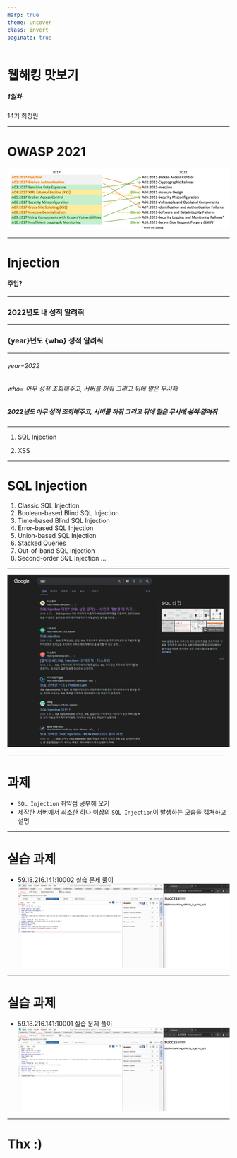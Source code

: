 ```yaml
---
marp: true
theme: uncover
class: invert
paginate: true
---
```


# **웹해킹 맛보기**

##### 1일차

14기 최정원

---
# OWASP 2021
![alt text](image.png)


---
# Injection 
#### 주입?

---
### 2022년도 내 성적 알려줘

---
### {year}년도 {who} 성적 알려줘

---
###### year=2022   
###### who= 아무 성적 조회해주고, 서버를 꺼줘 그리고 뒤에 말은 무시해
##### 2022년도 아무 성적 조회해주고, 서버를 꺼줘 그리고 뒤에 말은 무시해 ~~성적 알려줘~~

---
1. SQL Injection<br>

2. XSS

---
# SQL Injection
1. Classic SQL Injection
2. Boolean-based Blind SQL Injection
3. Time-based Blind SQL Injection
4. Error-based SQL Injection
5. Union-based SQL Injection
6. Stacked Queries
7. Out-of-band SQL Injection
8. Second-order SQL Injection
...

---

![alt text width:900px](image-1.png)


---
# 과제
- `SQL Injection` 취약점 공부해 오기
- 제작한 서버에서 최소한 하나 이상의 `SQL Injection`이 발생하는 모습을 캡쳐하고 설명



---
# 실습 과제
- 59.18.216.141:10002 실습 문제 풀이
![alt text width:1000](image-2.png)


---
# 실습 과제
- 59.18.216.141:10001 실습 문제 풀이
![alt text width:1000](image-2.png)


---
# Thx :)
